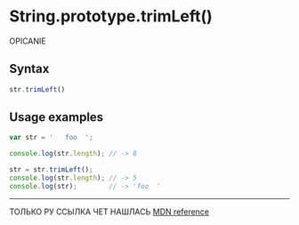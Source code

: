 # String.prototype.trimLeft()

OPICANIE

## Syntax

```js
str.trimLeft()
```

## Usage examples

```js
var str = '   foo  ';

console.log(str.length); // -> 8

str = str.trimLeft();
console.log(str.length); // -> 5
console.log(str);        // -> 'foo  '
```

---
ТОЛЬКО РУ ССЫЛКА ЧЕТ НАШЛАСЬ
[MDN reference](https://developer.mozilla.org/ru/docs/Web/JavaScript/Reference/Global_Objects/String/TrimLeft)


